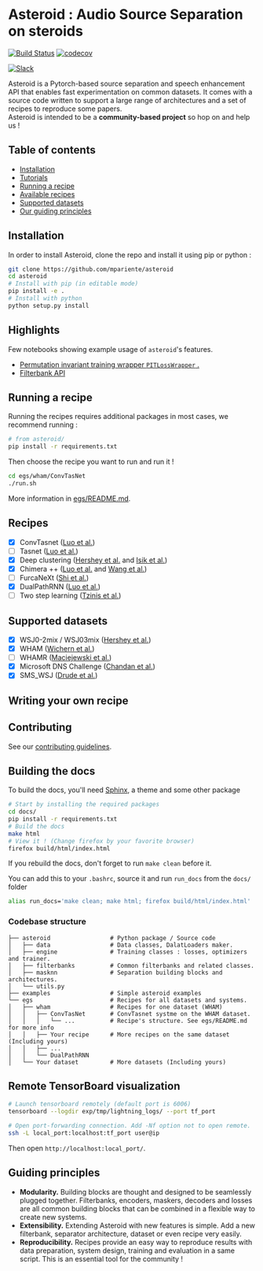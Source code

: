 # Asteroid : Audio Source Separation on steroids
[![Build Status](https://travis-ci.com/mpariente/asteroid.svg?branch=master)](https://travis-ci.com/mpariente/asteroid)
[![codecov](https://codecov.io/gh/mpariente/asteroid/branch/master/graph/badge.svg)](https://codecov.io/gh/mpariente/asteroid)

[![Slack](https://img.shields.io/badge/slack-chat-green.svg?logo=slack)](https://join.slack.com/t/asteroid-dev/shared_invite/enQtOTM4NjEzOTI0MzQzLWMyODBmZjRiODAyOGZmNjQ0ZjVjZjM3NGM0NDIyOTc4ZjEyYjc0ZmI1NDI5N2I2YzE5OWU2ZGE1NmEyMjBlYTQ)

Asteroid is a Pytorch-based source separation and speech enhancement API 
that enables fast experimentation on common datasets. 
It comes with a source code written to support a large range of architectures 
and a set of recipes to reproduce some papers.  
Asteroid is intended to be a __community-based project__ 
so hop on and help us !

## Table of contents
- [Installation](https://github.com/mpariente/asteroid#installation)
- [Tutorials](https://github.com/mpariente/asteroid#highlights)
- [Running a recipe](https://github.com/mpariente/asteroid#running-a-recipe)
- [Available recipes](https://github.com/mpariente/asteroid#recipes)
- [Supported datasets](https://github.com/mpariente/asteroid#supported-datasets)
- [Our guiding principles](https://github.com/mpariente/asteroid#guiding-principles)

## Installation
In order to install Asteroid, clone the repo and install it using pip or python :
```bash
git clone https://github.com/mpariente/asteroid
cd asteroid
# Install with pip (in editable mode)
pip install -e .
# Install with python
python setup.py install
```

## Highlights
Few notebooks showing example usage of `asteroid`'s features.
- [Permutation invariant training wrapper `PITLossWrapper`
.](https://github.com/mpariente/asteroid/blob/master/examples/PITLossWrapper.ipynb)
- [Filterbank API](https://github.com/mpariente/asteroid/blob/master/examples/Filterbank.ipynb)


## Running a recipe
Running the recipes requires additional packages in most cases, 
we recommend running :
```bash
# from asteroid/
pip install -r requirements.txt
```
Then choose the recipe you want to run and run it !
```bash
cd egs/wham/ConvTasNet
./run.sh
```
More information in [egs/README.md](https://github.com/mpariente/asteroid/tree/master/egs).

## Recipes 
* [x] ConvTasnet ([Luo et al.](https://arxiv.org/abs/1809.07454))
* [ ] Tasnet ([Luo et al.](https://arxiv.org/abs/1711.00541))
* [x] Deep clustering ([Hershey et al.](https://arxiv.org/abs/1508.04306) and [Isik et al.](https://arxiv.org/abs/1607.02173))
* [x] Chimera ++ ([Luo et al.](https://arxiv.org/abs/1611.06265) and [Wang et al.](https://ieeexplore.ieee.org/document/8462507))
* [ ] FurcaNeXt ([Shi et al.](https://arxiv.org/abs/1902.04891))
* [x] DualPathRNN ([Luo et al.](https://arxiv.org/abs/1910.06379))
* [ ] Two step learning ([Tzinis et al.](https://arxiv.org/abs/1910.09804))

## Supported datasets

* [x] WSJ0-2mix / WSJ03mix ([Hershey et al.](https://arxiv.org/abs/1508.04306))
* [x] WHAM ([Wichern et al.](https://arxiv.org/abs/1907.01160))
* [ ] WHAMR ([Maciejewski et al.](https://arxiv.org/abs/1910.10279))
* [x] Microsoft DNS Challenge ([Chandan et al.](https://arxiv.org/abs/2001.08662))
* [x] SMS_WSJ ([Drude et al.](https://arxiv.org/abs/1910.13934))

## Writing your own recipe

## Contributing
See our [contributing guidelines](https://github.com/mpariente/asteroid/blob/master/CONTRIBUTING.md).


## Building the docs
To build the docs, you'll need [Sphinx](https://www.sphinx-doc.org/en/master/), 
a theme and some other package
```bash
# Start by installing the required packages
cd docs/
pip install -r requirements.txt
# Build the docs
make html
# View it ! (Change firefox by your favorite browser)
firefox build/html/index.html
```
If you rebuild the docs, don't forget to run `make clean` before it.  

You can add this to your `.bashrc`, source it and run `run_docs` 
from the `docs/` folder
```bash
alias run_docs='make clean; make html; firefox build/html/index.html'
```

### Codebase structure
```
├── asteroid                 # Python package / Source code
│   ├── data                 # Data classes, DalatLoaders maker.
│   ├── engine               # Training classes : losses, optimizers and trainer.
│   ├── filterbanks          # Common filterbanks and related classes.
│   ├── masknn               # Separation building blocks and architectures.
│   └── utils.py
├── examples                 # Simple asteroid examples 
└── egs                      # Recipes for all datasets and systems.
│   ├── wham                 # Recipes for one dataset (WHAM) 
│   │   ├── ConvTasNet       # ConvTasnet systme on the WHAM dataset.
│   │   │   └── ...          # Recipe's structure. See egs/README.md for more info
│   │   ├── Your recipe      # More recipes on the same dataset (Including yours)
│   │   ├── ...
│   │   └── DualPathRNN
│   └── Your dataset         # More datasets (Including yours)

```

## Remote TensorBoard visualization
```bash
# Launch tensorboard remotely (default port is 6006)
tensorboard --logdir exp/tmp/lightning_logs/ --port tf_port

# Open port-forwarding connection. Add -Nf option not to open remote. 
ssh -L local_port:localhost:tf_port user@ip
```
Then open `http://localhost:local_port/`.


## Guiding principles
* __Modularity.__ Building blocks are thought and designed to be seamlessly
plugged together. Filterbanks, encoders, maskers, decoders and losses are 
all common building blocks that can be combined in a 
flexible way to create new systems.  
* __Extensibility.__ Extending Asteroid with new features is simple.
Add a new filterbank, separator architecture, dataset or even recipe very 
easily.
* __Reproducibility.__ Recipes provide an easy way to reproduce 
results with data preparation, system design, training and evaluation in a 
same script. This is an essential tool for the community !

